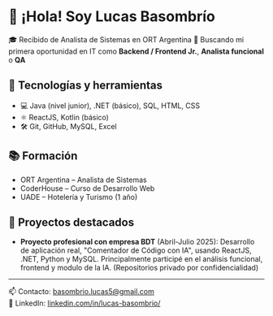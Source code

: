 # 👋 ¡Hola! Soy Lucas Basombrío

🎓 Recibido de Analista de Sistemas en ORT Argentina
🚀 Buscando mi primera oportunidad en IT como **Backend / Frontend Jr.**, **Analista funcional** o **QA**

## 🔧 Tecnologías y herramientas
- 💻 Java (nivel junior), .NET (básico), SQL, HTML, CSS
- ⚛️ ReactJS, Kotlin (básico)
- 🛠️ Git, GitHub, MySQL, Excel

## 📚 Formación
- ORT Argentina – Analista de Sistemas
- CoderHouse – Curso de Desarrollo Web
- UADE – Hotelería y Turismo (1 año)

## 📌 Proyectos destacados
- **Proyecto profesional con empresa BDT** (Abril-Julio 2025): Desarrollo de aplicación real, "Comentador de Código con IA", usando ReactJS, .NET, Python y MySQL. Principalmente participé en el análisis funcional, frontend y modulo de la IA.  (Repositorios privado por confidencialidad)

---

📫 Contacto: [basombrio.lucas5@gmail.com](mailto:basombrio.lucas5@gmail.com)  
🔗 LinkedIn: [linkedin.com/in/lucas-basombrio/](linkedin.com/in/lucas-basombrio/)
